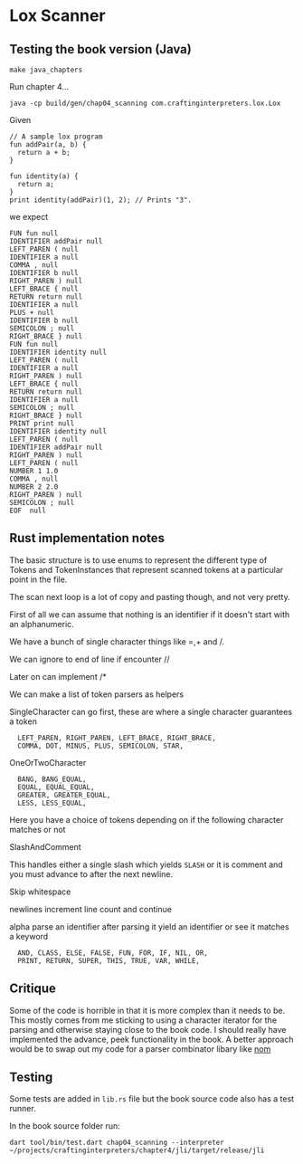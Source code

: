 # Lox Scanner

## Testing the book version (Java)

```
make java_chapters
```

Run chapter 4... 

```
java -cp build/gen/chap04_scanning com.craftinginterpreters.lox.Lox
```

Given

```
// A sample lox program
fun addPair(a, b) {
  return a + b;
}
 
fun identity(a) {
  return a;
}
print identity(addPair)(1, 2); // Prints "3".
```

we expect

```
FUN fun null
IDENTIFIER addPair null
LEFT_PAREN ( null
IDENTIFIER a null
COMMA , null
IDENTIFIER b null
RIGHT_PAREN ) null
LEFT_BRACE { null
RETURN return null
IDENTIFIER a null
PLUS + null
IDENTIFIER b null
SEMICOLON ; null
RIGHT_BRACE } null
FUN fun null
IDENTIFIER identity null
LEFT_PAREN ( null
IDENTIFIER a null
RIGHT_PAREN ) null
LEFT_BRACE { null
RETURN return null
IDENTIFIER a null
SEMICOLON ; null
RIGHT_BRACE } null
PRINT print null
IDENTIFIER identity null
LEFT_PAREN ( null
IDENTIFIER addPair null
RIGHT_PAREN ) null
LEFT_PAREN ( null
NUMBER 1 1.0
COMMA , null
NUMBER 2 2.0
RIGHT_PAREN ) null
SEMICOLON ; null
EOF  null
```

## Rust implementation notes

The basic structure is to use enums to represent the different type of Tokens and TokenInstances that represent scanned tokens at a particular point in the file.

The scan next loop is a lot of copy and pasting though, and not very pretty.

First of all we can assume that nothing is an identifier if it doesn't start with an alphanumeric.

We have a bunch of single character things like =,+ and /.

We can ignore to end of line if encounter //

Later on can implement /*

We can make a list of token parsers as helpers

SingleCharacter can go first, these are where a single character guarantees a token

```
  LEFT_PAREN, RIGHT_PAREN, LEFT_BRACE, RIGHT_BRACE,
  COMMA, DOT, MINUS, PLUS, SEMICOLON, STAR,
```

OneOrTwoCharacter

```
  BANG, BANG_EQUAL,
  EQUAL, EQUAL_EQUAL,
  GREATER, GREATER_EQUAL,
  LESS, LESS_EQUAL,
```

Here you have a choice of tokens depending on if the following character matches or not

SlashAndComment

This handles either a single slash which yields `SLASH` or it is comment and you must advance to after the next newline.

Skip whitespace 

newlines
  increment line count and continue
  
alpha 
  parse an identifier 
  after parsing it yield an identifier or see it matches a keyword
  
```
  AND, CLASS, ELSE, FALSE, FUN, FOR, IF, NIL, OR,
  PRINT, RETURN, SUPER, THIS, TRUE, VAR, WHILE,
```

## Critique

Some of the code is horrible in that it is more complex than it needs to be. This mostly comes from me sticking to using a character iterator for the parsing and otherwise staying close to the book code. I should really have implemented the advance, peek functionality in the book. A better approach would be to swap out my code for a parser combinator libary like [nom](https://docs.rs/nom/latest/nom/)

## Testing

Some tests are added in `lib.rs` file but the book source code also has a test runner.

In the book source folder run:

```
dart tool/bin/test.dart chap04_scanning --interpreter ~/projects/craftinginterpreters/chapter4/jli/target/release/jli 
```

